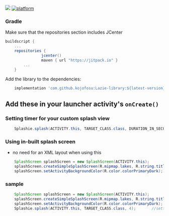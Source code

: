 [![](https://jitpack.io/v/kojofosu/Lazie-library.svg)](https://jitpack.io/#kojofosu/Lazie-library)      [![platform](https://img.shields.io/badge/platform-Android-yellow.svg)](https://www.android.com)        

### Gradle

Make sure that the repositories section includes JCenter
```gradle
buildscript {
    ...
    repositories {
                jcenter() 
                maven { url "https://jitpack.io" }
        ...
    }
```
Add the library to the dependencies:

```groovy
    implementation 'com.github.kojofosu:Lazie-library:${latest-version}'
```
## Add these in your launcher activity's  `onCreate()`

### Setting timer for your custom splash view
```java
    Splashie.splash(ACTIVITY.this, TARGET_CLASS.class, DURATION_IN_SECONDS);
```

### Using in-built splash screen
- no need for an XML layout when using this
```java
    SplashScreen splashScreen = new SplashScreen(ACTIVITY.this);
    splashScreen.createSimpleSplashScreen(R.mipmap.lakes, R.string.title, R.string.message);
    splashScreen.setActivityBackgroundColor(R.color.colorPrimaryDark);   
```

### sample
```java
    SplashScreen splashScreen = new SplashScreen(ACTIVITY.this);       //initiating splashscreen or splash view
    splashScreen.createSimpleSplashScreen(R.mipmap.lakes, R.string.title, R.string.message);       //creating splashscreen
    splashScreen.setActivityBackgroundColor(R.color.colorPrimaryDark);             //changing background color for splashscreen
    Splashie.splash(ACTIVITY.this, TARGET_CLASS.class, 4);       //setting duration for splash screen
```